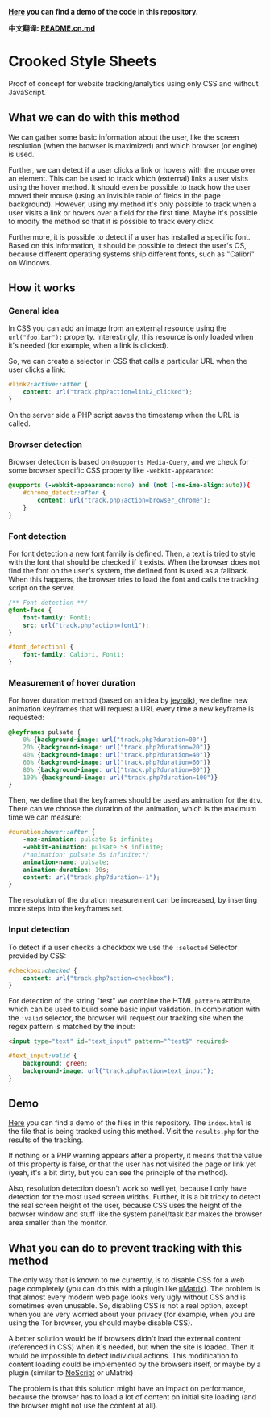 **[Here](http://crookedss.bplaced.net/) you can find a demo of the code in this repository.**

**中文翻译: [README.cn.md](./docs/README.zh.md)**

# Crooked Style Sheets

Proof of concept for website tracking/analytics using only CSS and without JavaScript.

## What we can do with this method

We can gather some basic information about the user, like the screen resolution (when the browser is maximized) and which browser (or engine) is used.

Further, we can detect if a user clicks a link or hovers with the mouse over an element. This can be used to track which (external) links a user visits using the hover method. It should even be possible to track how the user moved their mouse (using an invisible table of fields in the page background). However, using my method it's only possible to track when a user visits a link or hovers over a field for the first time. Maybe it's possible to modify the method so that it is possible to track every click.

Furthermore, it is possible to detect if a user has installed a specific font. Based on this information, it should be possible to detect the user's OS, because different operating systems ship different fonts, such as "Calibri" on Windows.

## How it works

### General idea

In CSS you can add an image from an external resource using the `url("foo.bar");` property. Interestingly, this resource is only loaded when it's needed (for example, when a link is clicked).

So, we can create a selector in CSS that calls a particular URL when the user clicks a link:

```css
#link2:active::after {
    content: url("track.php?action=link2_clicked");
}
```

On the server side a PHP script saves the timestamp when the URL is called.

### Browser detection

Browser detection is based on `@supports Media-Query`, and we check for some browser specific CSS property like `-webkit-appearance`:

```css
@supports (-webkit-appearance:none) and (not (-ms-ime-align:auto)){
    #chrome_detect::after {
        content: url("track.php?action=browser_chrome");
    }
}
```

### Font detection

For font detection a new font family is defined. Then, a text is tried to style with the font that should be checked if it exists. When the browser does not find the font on the user's system, the defined font is used as a fallback. When this happens, the browser tries to load the font and calls the tracking script on the server.

```css
/** Font detection **/
@font-face {
    font-family: Font1;
    src: url("track.php?action=font1");
}

#font_detection1 {
    font-family: Calibri, Font1;
}
```

### Measurement of hover duration

For hover duration method (based on an idea by [jeyroik](https://github.com/jeyroik)), we define new animation keyframes that will request a URL every time a new keyframe is requested:

```css
@keyframes pulsate {
    0% {background-image: url("track.php?duration=00")}
    20% {background-image: url("track.php?duration=20")}
    40% {background-image: url("track.php?duration=40")}
    60% {background-image: url("track.php?duration=60")}
    80% {background-image: url("track.php?duration=80")}
    100% {background-image: url("track.php?duration=100")}
}
```

Then, we define that the keyframes should be used as animation for the `div`. There can we choose the duration of the animation, which is the maximum time we can measure:

```css
#duration:hover::after {
    -moz-animation: pulsate 5s infinite;
    -webkit-animation: pulsate 5s infinite;
    /*animation: pulsate 5s infinite;*/
    animation-name: pulsate;
    animation-duration: 10s;
    content: url("track.php?duration=-1");
}
```

The resolution of the duration measurement can be increased, by inserting more steps into the keyframes set.

### Input detection

To detect if a user checks a checkbox we use the `:selected` Selector provided by CSS:

```css
#checkbox:checked {
    content: url("track.php?action=checkbox");
}
```

For detection of the string "test" we combine the HTML `pattern` attribute, which can be used to build some basic input validation. In combination with the `:valid` selector, the browser will request our tracking site when the regex pattern is matched by the input:

```html
<input type="text" id="text_input" pattern="^test$" required>
```

```css
#text_input:valid {
    background: green;
    background-image: url("track.php?action=text_input");
}
```

## Demo

[Here](http://crookedss.bplaced.net/) you can find a demo of the files in this repository. The `index.html` is the file that is being tracked using this method. Visit the `results.php` for the results of the tracking.

If nothing or a PHP warning appears after a property, it means that the value of this property is false, or that the user has not visited the page or link yet (yeah, it's a bit dirty, but you can see the principle of the method).

Also, resolution detection doesn't work so well yet, because I only have detection for the most used screen widths. Further, it is a bit tricky to detect the real screen height of the user, because CSS uses the height of the browser window and stuff like the system panel/task bar makes the browser area smaller than the monitor.

## What you can do to prevent tracking with this method

The only way that is known to me currently, is to disable CSS for a web page completely (you can do this with a plugin like [uMatrix](https://github.com/gorhill/uMatrix)). The problem is that almost every modern web page looks very ugly without CSS and is sometimes even unusable. So, disabling CSS is not a real option, except when you are very worried about your privacy (for example, when you are using the Tor browser, you should maybe disable CSS).

A better solution would be if browsers didn't load the external content (referenced in CSS) when it´s needed, but when the site is loaded. Then it would be impossible to detect individual actions. This modification to content loading could be implemented by the browsers itself, or maybe by a plugin (similar to [NoScript](https://noscript.net/) or uMatrix)

The problem is that this solution might have an impact on performance, because the browser has to load a lot of content on initial site loading (and the browser might not use the content at all).
